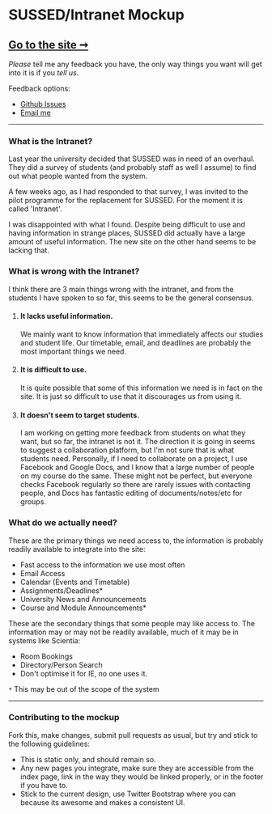 # SUSSED/Intranet Mockup

## [Go to the site ➞](http://danpalmer.github.com/SUSSED-Mockup/mockup/)  
  
*Please* tell me any feedback you have, the only way things you want will get into it is if you *tell us*.

Feedback options:

 - [Github Issues](https://github.com/danpalmer/SUSSED-Mockup/issues)
 - [Email me](mailto:dan.palmer@me.com?subject=%5BMOCKUP%20FEEDBACK%5D&body=Be%20as%20descriptive%20as%20possible%2C%20any%20features%2C%20suggestions%2C%20problems.%20Please%20keep%20the%20subject%20as%20%5BMOCKUP%20FEEDBACK%5D)

- - -

### What is the Intranet?
Last year the university decided that SUSSED was in need of an overhaul. They did a survey of students (and probably staff as well I assume) to find out what people wanted from the system.

A few weeks ago, as I had responded to that survey, I was invited to the pilot programme for the replacement for SUSSED. For the moment it is called 'Intranet'.

I was disappointed with what I found. Despite being difficult to use and having information in strange places, SUSSED did actually have a large amount of useful information. The new site on the other hand seems to be lacking that. 

### What is wrong with the Intranet?
I think there are 3 main things wrong with the intranet, and from the students I have spoken to so far, this seems to be the general consensus.

1. #### It lacks useful information.
	We mainly want to know information that immediately affects our studies and student life. Our timetable, email, and deadlines are probably the most important things we need.

2. #### It is difficult to use.
	It is quite possible that some of this information we need is in fact on the site. It is just so difficult to use that it discourages us from using it. 

3. #### It doesn't seem to target students.
	I am working on getting more feedback from students on what they want, but so far, the intranet is not it. The direction it is going in seems to suggest a collaboration platform, but I'm not sure that is what students need. Personally, if I need to collaborate on a project, I use Facebook and Google Docs, and I know that a large number of people on my course do the same. These might not be perfect, but everyone checks Facebook regularly so there are rarely issues with contacting people, and Docs has fantastic editing of documents/notes/etc for groups.

### What do we actually need?
These are the primary things we need access to, the information is probably readily available to integrate into the site:

 - Fast access to the information we use most often
 - Email Access
 - Calendar (Events and Timetable)
 - Assignments/Deadlines*
 - University News and Announcements
 - Course and Module Announcements*

These are the secondary things that some people may like access to. The information may or may not be readily available, much of it may be in systems like Scientia:

 - Room Bookings
 - Directory/Person Search
 - Don't optimise it for IE, no one uses it.

`*` This may be out of the scope of the system

- - -

### Contributing to the mockup
Fork this, make changes, submit pull requests as usual, but try and stick to the following guidelines:

 - This is static only, and should remain so.
 - Any new pages you integrate, make sure they are accessible from the index page, link in the way they would be linked properly, or in the footer if you have to.
 - Stick to the current design, use Twitter Bootstrap where you can because its awesome and makes a consistent UI.

